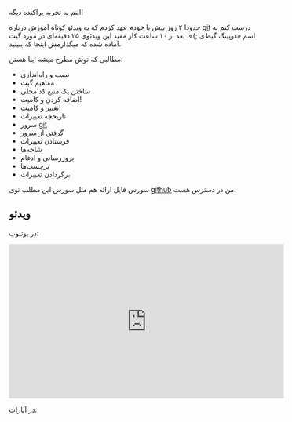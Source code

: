 اینم یه تجربه پراکنده دیگه!

حدودا ۲ روز پیش با خودم عهد کردم که یه ویدئو کوتاه آموزش درباره [git] درست کنم به اسم «دوپینگ گیط‌ی ;)». بعد از ۱۰ ساعت کار مفید این ویدئوی ۲۵ دقیقه‌ای در مورد گیت آماده شده که میگذارمش اینجا که ببینید.

مطالبی که توش مطرح میشه اینا هستن:

- نصب و راه‌اندازی
- مفاهیم گیت
- ساختن یک منبع کد محلی
- اضافه کردن و کامیت!
- تغییر و کامیت!
- تاریخچه تغییرات
- سرور [git]
- گرفتن از سرور
- فرستادن تغییرات
- شاخه‌ها
- بروزرسانی و ادغام
- برچسب‌ها
- برگردادن تغییرات

سورس فایل ارائه هم مثل سورس این مطلب توی [github] من در دسترس هست.


## ویدئو

در یوتیوب:

<iframe width="560" height="315" src="https://www.youtube.com/embed/72EF4312ehM" frameborder="0" gesture="media" allow="encrypted-media" allowfullscreen></iframe>

در آپارات:

<div id="15127183774845917"><script type="text/JavaScript" src="https://www.aparat.com/embed/jrSoP?data[rnddiv]=15127183774845917&data[responsive]=yes"></script></div>


[git]:https://en.wikipedia.org/wiki/Git
[github]:https://github.com/yazdan
